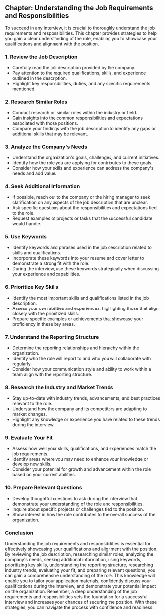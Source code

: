 Chapter: Understanding the Job Requirements and Responsibilities
----------------------------------------------------------------

To succeed in any interview, it is crucial to thoroughly understand the job requirements and responsibilities. This chapter provides strategies to help you gain a clear understanding of the role, enabling you to showcase your qualifications and alignment with the position.

### **1. Review the Job Description**

* Carefully read the job description provided by the company.
* Pay attention to the required qualifications, skills, and experience outlined in the description.
* Highlight key responsibilities, duties, and any specific requirements mentioned.

### **2. Research Similar Roles**

* Conduct research on similar roles within the industry or field.
* Gain insights into the common responsibilities and expectations associated with those positions.
* Compare your findings with the job description to identify any gaps or additional skills that may be relevant.

### **3. Analyze the Company's Needs**

* Understand the organization's goals, challenges, and current initiatives.
* Identify how the role you are applying for contributes to these goals.
* Consider how your skills and experience can address the company's needs and add value.

### **4. Seek Additional Information**

* If possible, reach out to the company or the hiring manager to seek clarification on any aspects of the job description that are unclear.
* Ask specific questions about the responsibilities and expectations tied to the role.
* Request examples of projects or tasks that the successful candidate would handle.

### **5. Use Keywords**

* Identify keywords and phrases used in the job description related to skills and qualifications.
* Incorporate these keywords into your resume and cover letter to demonstrate a strong fit with the role.
* During the interview, use these keywords strategically when discussing your experience and capabilities.

### **6. Prioritize Key Skills**

* Identify the most important skills and qualifications listed in the job description.
* Assess your own abilities and experiences, highlighting those that align closely with the prioritized skills.
* Prepare specific examples or achievements that showcase your proficiency in these key areas.

### **7. Understand the Reporting Structure**

* Determine the reporting relationships and hierarchy within the organization.
* Identify who the role will report to and who you will collaborate with regularly.
* Consider how your communication style and ability to work within a team align with the reporting structure.

### **8. Research the Industry and Market Trends**

* Stay up-to-date with industry trends, advancements, and best practices relevant to the role.
* Understand how the company and its competitors are adapting to market changes.
* Highlight any knowledge or experience you have related to these trends during the interview.

### **9. Evaluate Your Fit**

* Assess how well your skills, qualifications, and experiences match the job requirements.
* Identify areas where you may need to enhance your knowledge or develop new skills.
* Consider your potential for growth and advancement within the role based on your current abilities.

### **10. Prepare Relevant Questions**

* Develop thoughtful questions to ask during the interview that demonstrate your understanding of the role and responsibilities.
* Inquire about specific projects or challenges tied to the position.
* Show interest in how the role contributes to the overall success of the organization.

### Conclusion

Understanding the job requirements and responsibilities is essential for effectively showcasing your qualifications and alignment with the position. By reviewing the job description, researching similar roles, analyzing the company's needs, seeking additional information, using keywords, prioritizing key skills, understanding the reporting structure, researching industry trends, evaluating your fit, and preparing relevant questions, you can gain a comprehensive understanding of the role. This knowledge will enable you to tailor your application materials, confidently discuss your qualifications during the interview, and demonstrate your potential impact on the organization. Remember, a deep understanding of the job requirements and responsibilities sets the foundation for a successful interview and increases your chances of securing the position. With these strategies, you can navigate the process with confidence and readiness.
